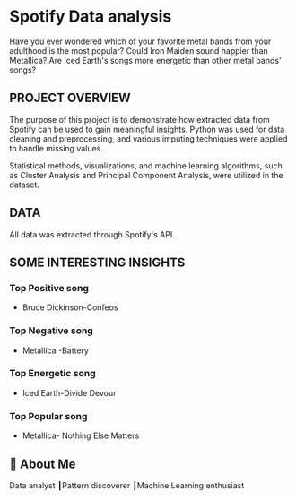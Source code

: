 
# Spotify Data analysis

Have you ever wondered which of your favorite metal bands from your adulthood is the most popular? 
Could Iron Maiden sound happier than Metallica? 
Are Iced Earth's songs more energetic than other metal bands' songs?



## PROJECT OVERVIEW


The purpose of this project is to demonstrate how extracted data from Spotify can be used to gain meaningful insights. Python was used for data cleaning and preprocessing, and various imputing techniques were applied to handle missing values. 

Statistical methods, visualizations, and machine learning algorithms, such as Cluster Analysis and Principal Component Analysis, were utilized in the dataset.


## DATA

All data was extracted through Spotify's API.
## SOME INTERESTING INSIGHTS 

### Top Positive song

* Bruce Dickinson-Confeos

### Top Negative song

* Metallica -Battery

### Top Energetic song

* Iced Earth-Divide Devour

### Top Popular song

* Metallica- Nothing Else Matters




## 🚀 About Me
Data analyst ┃Pattern discoverer ┃Machine Learning enthusiast

